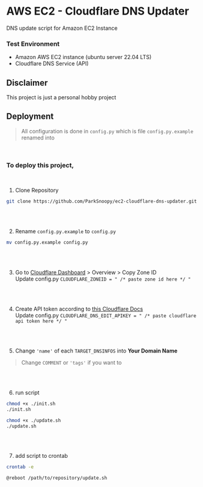 
# AWS EC2 - Cloudflare DNS Updater

DNS update script for Amazon EC2 Instance


### Test Environment
* Amazon AWS EC2 instance (ubuntu server 22.04 LTS)
* Cloudflare DNS Service (API)

## Disclaimer

This project is just a personal hobby project


## Deployment

> All configuration is done in `config.py`
> which is file `config.py.example` renamed into

<br/>

### To deploy this project, 

<br/>

1. Clone Repository
```bash
git clone https://github.com/ParkSnoopy/ec2-cloudflare-dns-updater.git
```

<br/>
<br/>

2. Rename `config.py.example` to `config.py`
```bash
mv config.py.example config.py
```

<br/>
<br/>

3. Go to [Cloudflare Dashboard](https://dash.cloudflare.com/) > Overview > Copy Zone ID \
   Update config.py `CLOUDFLARE_ZONEID = " /* paste zone id here */ "`

<br/>
<br/>

4. Create API token according to [this Cloudflare Docs](https://developers.cloudflare.com/fundamentals/api/get-started/create-token/) \
   Update config.py `CLOUDFLARE_DNS_EDIT_APIKEY = " /* paste cloudflare api token here */ "`

<br/>
<br/>

5. Change `'name'` of each `TARGET_DNSINFOS` into **Your Domain Name**
>  Change `COMMENT` or `'tags'` if you want to

<br/>
<br/>

6. run script
```bash
chmod +x ./init.sh
./init.sh

chmod +x ./update.sh
./update.sh
```

<br/>
<br/>

7. add script to crontab
```bash
crontab -e
```
```nano
@reboot /path/to/repository/update.sh
```
